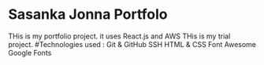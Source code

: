 # Sasanka Jonna Portfolo
THis is my portfolio project. it uses React.js and AWS
THis is my trial project.
#Technologies used :
Git &  GitHub
SSH
HTML & CSS
Font Awesome
Google Fonts
